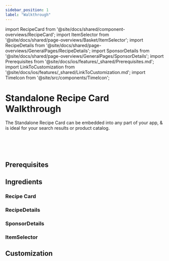 ```yaml
---
sidebar_position: 1
label: "Walkthrough"
---
```


import RecipeCard from '@site/docs/shared/component-overviews/RecipeCard';
import ItemSelector from '@site/docs/shared/page-overviews/Basket/ItemSelector';
import RecipeDetails from '@site/docs/shared/page-overviews/GeneralPages/RecipeDetails';
import SponsorDetails from '@site/docs/shared/page-overviews/GeneralPages/SponsorDetails';
import Prerequisites from '@site/docs/ios/features/_shared/Prerequisites.md';
import LinkToCustomization from '@site/docs/ios/features/_shared/LinkToCustomization.md';
import TimeIcon from '@site/src/components/TimeIcon';

# Standalone Recipe Card Walkthrough

The Standalone Recipe Card can be embedded into any part of your app, & is ideal for your search results or product catalog.

<TimeIcon titleText="Time to read:" timeText="10 minutes" /><br />
<TimeIcon titleText="Time for base implementation:" timeText="2 hours" /><br />
<TimeIcon titleText="Time for full customization:" timeText="4 hours" /><br />

## Prerequisites
<Prerequisites />

## Ingredients

### Recipe Card

<RecipeCard platform="ios"/>

### RecipeDetails
<RecipeDetails platform="ios"/>

### SponsorDetails
<SponsorDetails platform="ios"/>

### ItemSelector
<ItemSelector platform="ios"/>

## Customization

<LinkToCustomization />
